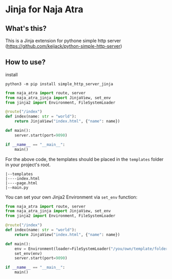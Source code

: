 # Jinja for Naja Atra

## What's this?

This is a Jinja extension for pythone simple http server (https://github.com/keijack/python-simple-http-server)

## How to use?

install

```
python3 -m pip install simple_http_server_jinja
```

```python
from naja_atra import route, server
from naja_atra_jinja import JinjaView, set_env
from jinja2 import Environment, FileSystemLoader

@route("/index")
def index(name: str = "world"):
    return JinjaView("index.html", {"name": name})

def main():
    server.start(port=9090)

if __name__ == "__main__":
    main()

```

For the above code, the templates should be placed in the `templates` folder in your project's root. 

```
|--templates
|----index.html
|----page.html
|--main.py
```

You can set your own Jinja2 Environment via `set_env` function:

```python
from naja_atra import route, server
from naja_atra_jinja import JinjaView, set_env
from jinja2 import Environment, FileSystemLoader

@route("/index")
def index(name: str = "world"):
    return JinjaView("index.html", {"name": name})

def main():
    env = Environment(loader=FileSystemLoader("/you/own/template/folder"))
    set_env(env)
    server.start(port=9090)

if __name__ == "__main__":
    main()
```
